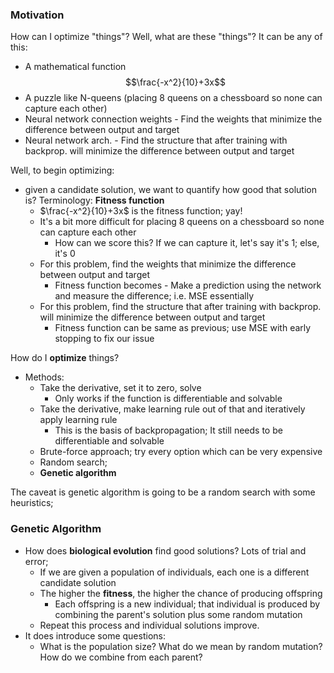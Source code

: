 ### Motivation
How can I optimize "things"? Well, what are these "things"? It can be any of this:
- A mathematical function $$\frac{-x^2}{10}+3x$$
- A puzzle like N-queens (placing 8 queens on a chessboard so none can capture each other)
- Neural network connection weights - Find the weights that minimize the difference between output and target
- Neural network arch. - Find the structure that after training with backprop. will minimize the difference between output and target

Well, to begin optimizing:
- given a candidate solution, we want to quantify how good that solution is? Terminology: **Fitness function**
	- $\frac{-x^2}{10}+3x$ is the fitness function; yay!
	- It's a bit more difficult for placing 8 queens on a chessboard so none can capture each other
		- How can we score this? If we can capture it, let's say it's 1; else, it's 0
	- For this problem, find the weights that minimize the difference between output and target
		- Fitness function becomes - Make a prediction using the network and measure the difference; i.e. MSE essentially
	- For this problem, find the structure that after training with backprop. will minimize the difference between output and target
		- Fitness function can be same as previous; use MSE with early stopping to fix our issue

How do I **optimize** things?
- Methods:
	- Take the derivative, set it to zero, solve
		- Only works if the function is differentiable and solvable
	- Take the derivative, make learning rule out of that and iteratively apply learning rule
		- This is the basis of backpropagation; It still needs to be differentiable and solvable
	- Brute-force approach; try every option which can be very expensive
	- Random search;
	- **Genetic algorithm**

The caveat is genetic algorithm is going to be a random search with some heuristics;

### Genetic Algorithm
- How does **biological evolution** find good solutions? Lots of trial and error; 
	- If we are given a population of individuals, each one is a different candidate solution
	- The higher the **fitness**, the higher the chance of producing offspring
		- Each offspring is a new individual; that individual is produced by combining the parent's solution plus some random mutation
	- Repeat this process and individual solutions improve.
- It does introduce some questions:
	- What is the population size? What do we mean by random mutation? How do we combine from each parent? 
